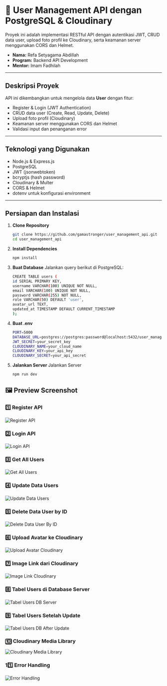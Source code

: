 # 🧩 User Management API dengan PostgreSQL & Cloudinary

Proyek ini adalah implementasi RESTful API dengan autentikasi JWT, CRUD data user, upload foto profil ke Cloudinary, serta keamanan server menggunakan CORS dan Helmet.

- **Nama:** Refa Setyagama Abdillah
- **Program:** Backend API Development
- **Mentor:** Imam Fadhilah

---

## Deskripsi Proyek

API ini dikembangkan untuk mengelola data **User** dengan fitur:
- Register & Login (JWT Authentication)
- CRUD data user (Create, Read, Update, Delete)
- Upload foto profil (Cloudinary)
- Keamanan server menggunakan CORS dan Helmet
- Validasi input dan penanganan error

---

## Teknologi yang Digunakan

- Node.js & Express.js  
- PostgreSQL  
- JWT (jsonwebtoken)  
- bcryptjs (hash password)  
- Cloudinary & Multer  
- CORS & Helmet  
- dotenv untuk konfigurasi environment

---

## Persiapan dan Instalasi

1. **Clone Repository**
   ```bash
   git clone https://github.com/gamastronger/user_management_api.git
   cd user_management_api
2. **Install Dependencies**
   ```bash
   npm install
3. **Buat Database**
   Jalankan query berikut di PostgreSQL:
   ```bash
   CREATE TABLE users (
   id SERIAL PRIMARY KEY,
   username VARCHAR(100) UNIQUE NOT NULL,
   email VARCHAR(100) UNIQUE NOT NULL,
   password VARCHAR(255) NOT NULL,
   role VARCHAR(50) DEFAULT 'user',
   avatar_url TEXT,
   updated_at TIMESTAMP DEFAULT CURRENT_TIMESTAMP
   );
4. **Buat .env**
   ```bash
   PORT=5000
   DATABASE_URL=postgres://postgres:password@localhost:5432/user_management
   JWT_SECRET=your_secret_key
   CLOUDINARY_NAME=your_cloud_name
   CLOUDINARY_KEY=your_api_key
   CLOUDINARY_SECRET=your_api_secret

5. **Jalankan Server**
   Jalankan Server
   ```bash
   npm run dev

## 🖼️ Preview Screenshot

### 1️⃣ Register API
![Register API](./assets/RegisterAPI.png)

### 2️⃣ Login API
![Login API](./assets/LoginAPI.png)

### 3️⃣ Get All Users
![Get All Users](./assets/GetAllUsersAPI.png)

### 4️⃣ Update Data Users
![Update Data Users](./assets/UpdateDataUsers.png)

### 5️⃣ Delete Data User by ID
![Delete Data User By ID](./assets/DeleteDataUserByID.png)

### 6️⃣ Upload Avatar ke Cloudinary
![Upload Avatar Cloudinary](./assets/UploadAvatarCloudinary.png)

### 7️⃣ Image Link dari Cloudinary
![Image Link Cloudinary](./assets/imagelinkcloudinary.png)

### 8️⃣ Tabel Users di Database Server
![Tabel Users DB Server](./assets/TabelUsersDBServer.png)

### 9️⃣ Tabel Users Setelah Update
![Tabel Users DB After Update](./assets/TabelUsersDBAfterUpdate.png)

### 🔟 Cloudinary Media Library
![Cloudinary Media Library](./assets/CloudinaryMediaLibrary.png)

### 11️⃣ Error Handling
![Error Handling](./assets/ErrorHandling.png)

